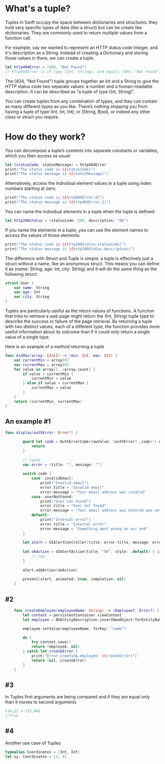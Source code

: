 # What's a tuple?

Tuples in Swift occupy the space between dictionaries and structures: they hold very specific types of data (like a struct) but can be create like dictionaries. They are commonly used to return multiple values from a function call.

For example, say we wanted to represent an HTTP status code Integer, and it's description as a String. Instead of creating a Dictionary and storing those values in there, we can create a tuple.

```swift
let http404Error = (404, "Not Found")
// http404Error is of type (Int, String), and equals (404, "Not Found")
```

The (404, "Not Found") tuple groups together an Int and a String to give the HTTP status code two separate values: a number and a human-readable description. It can be described as “a tuple of type (Int, String)”.

You can create tuples from any combination of types, and they can contain as many different types as you like. There’s nothing stopping you from having a tuple of type (Int, Int, Int), or (String, Bool), or indeed any other class or struct you require.

# How do they work?

You can decompose a tuple’s contents into separate constants or variables, which you then access as usual:

```swift
let (statusCode, statusMessage) = http404Error
print("The status code is \(statusCode)")
print("The status message is \(statusMessage)")
```

Alternatively, access the individual element values in a tuple using index numbers starting at zero:

```swift
print("The status code is \(http404Error.0)")
print("The status message is \(http404Error.1)")
```

You can name the individual elements in a tuple when the tuple is defined:

```swift
let http200Status = (statusCode: 200, description: "OK")
```

If you name the elements in a tuple, you can use the element names to access the values of those elements:

```swift
print("The status code is \(http200Status.statusCode)")
print("The status message is \(http200Status.description)")
```

The difference with Struct and Tuple is simple: a tuple is effectively just a struct without a name, like an anonymous struct. This means you can define it as (name: String, age: Int, city: String) and it will do the same thing as the following struct:
```swift
struct User {
    var name: String
    var age: Int
    var city: String
}
```

Tuples are particularly useful as the return values of functions. A function that tries to retrieve a web page might return the (Int, String) tuple type to describe the success or failure of the page retrieval. By returning a tuple with two distinct values, each of a different type, the function provides more useful information about its outcome than if it could only return a single value of a single type. 

Here is an example of a method returning a tuple

```swift
func minMax(array: [Int]) -> (min: Int, max: Int) {
    var currentMin = array[0]
    var currentMax = array[0]
    for value in array[1..<array.count] {
        if value < currentMin {
            currentMin = value
        } else if value > currentMax {
            currentMax = value
        }
    }
    return (currentMin, currentMax)
}
```

## An example #1


```swift
func display(authError: Error?) {

        guard let code = AuthErrorCode(rawValue: (authError?._code)!) else {
            return
        }
        
        // tuple
        var error = (title: "", message: "")
        
        switch code {
            case .invalidEmail:
                print("Invalid email")
                error.title = "Invalid email"
                error.message = "Your email address was invalid"
            case .userNotFound:
                print("User not found")
                error.title = "User not found"
                error.message = "Your email address was entered was not found in the system"
            default:
                print("Internal error")
                error.title = "Internal error"
                error.message = "Something went wrong on our end"
        }
        
        let alert = UIAlertController(title: error.title, message: error.message, preferredStyle: .alert)
        
        let okAction = UIAlertAction(title: "OK", style: .default) { (action:UIAlertAction) in
            // nop
        }
        
        alert.addAction(okAction)
        
        present(alert, animated: true, completion: nil)
    }
```

## #2

```swift
    func createEmployee(employeeName: String) -> (Employee?, Error?) {
        let context = persistentContainer.viewContext
        let employee = NSEntityDescription.insertNewObject(forEntityName: "Employee", into: context) as! Employee

        employee.setValue(employeeName, forKey: "name")

        do {
            try context.save()
            return (employee, nil)
        } catch let createError {
            print("Error creating employee: \(createError)")
            return (nil, createError)
        }
    }
```

## #3

In Tuples first arguments are being compared and if they are equal only than it moves to second arguments

```swift
(14,2) > (13,40)
//True
```
## #4

Another use case of Tuples

```swift
typealias Coordinates = (Int, Int)
let xy: Coordinates = (2, 4)
```
